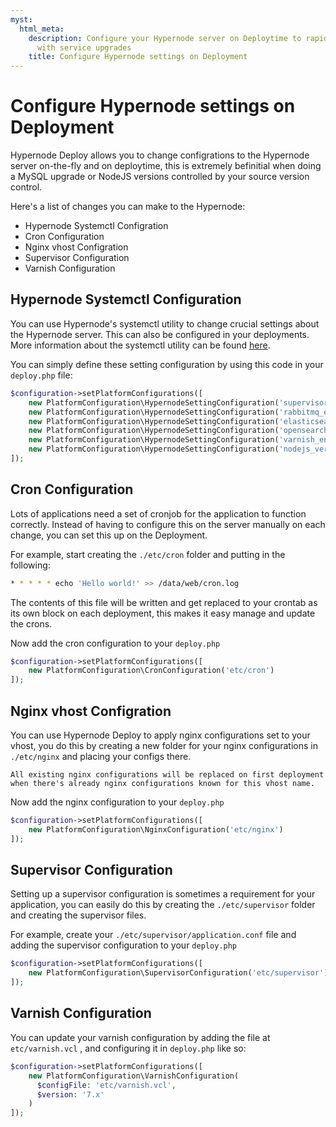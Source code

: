 ```yaml
---
myst:
  html_meta:
    description: Configure your Hypernode server on Deploytime to rapidly test upgrades 
      with service upgrades
    title: Configure Hypernode settings on Deployment
---
```


# Configure Hypernode settings on Deployment

Hypernode Deploy allows you to change configrations to the Hypernode server on-the-fly and on deploytime, this is extremely befinitial when doing a MySQL upgrade or NodeJS versions controlled by your source version control.

Here's a list of changes you can make to the Hypernode:

- Hypernode Systemctl Configration
- Cron Configuration
- Nginx vhost Configration
- Supervisor Configuration
- Varnish Configuration

## Hypernode Systemctl Configuration

You can use Hypernode's systemctl utility to change crucial settings about the Hypernode server. This can also be configured in your deployments. More information about the systemctl utility can be found [here](../../hypernode-platform/tools/how-to-use-the-hypernode-systemctl-cli-tool.md).

You can simply define these setting configuration by using this code in your `deploy.php` file:

```php
$configuration->setPlatformConfigurations([
    new PlatformConfiguration\HypernodeSettingConfiguration('supervisor_enabled', 'True'),
    new PlatformConfiguration\HypernodeSettingConfiguration('rabbitmq_enabled', 'True'),
    new PlatformConfiguration\HypernodeSettingConfiguration('elasticsearch_enabled', 'False'),
    new PlatformConfiguration\HypernodeSettingConfiguration('opensearch_enabled', 'True'),
    new PlatformConfiguration\HypernodeSettingConfiguration('varnish_enabled', 'True'),
    new PlatformConfiguration\HypernodeSettingConfiguration('nodejs_version', '20'),
]);
```

## Cron Configuration

Lots of applications need a set of cronjob for the application to function correctly. Instead of having to configure this on the server manually on each change, you can set this up on the Deployment.

For example, start creating the `./etc/cron` folder and putting in the following:

```bash
* * * * * echo 'Hello world!' >> /data/web/cron.log
```

The contents of this file will be written and get replaced to your crontab as its own block on each deployment, this makes it easy manage and update the crons.

Now add the cron configuration to your `deploy.php`

```php
$configuration->setPlatformConfigurations([
    new PlatformConfiguration\CronConfiguration('etc/cron')
]);
```

## Nginx vhost Configration

You can use Hypernode Deploy to apply nginx configurations set to your vhost, you do this by creating a new folder for your nginx configurations in `./etc/nginx` and placing your configs there.

```{note}
All existing nginx configurations will be replaced on first deployment when there's already nginx configurations known for this vhost name.
```

Now add the nginx configuration to your `deploy.php`

```php
$configuration->setPlatformConfigurations([
    new PlatformConfiguration\NginxConfiguration('etc/nginx')
]);
```

## Supervisor Configuration

Setting up a supervisor configuration is sometimes a requirement for your application, you can easily do this by creating the `./etc/supervisor` folder and creating the supervisor files.

For example, create your `./etc/supervisor/application.conf` file and adding the supervisor configuration to your `deploy.php`

```php
$configuration->setPlatformConfigurations([
    new PlatformConfiguration\SupervisorConfiguration('etc/supervisor')
]);
```

## Varnish Configuration

You can update your varnish configuration by adding the file at `etc/varnish.vcl` , and configuring it in `deploy.php` like so:

```php
$configuration->setPlatformConfigurations([
    new PlatformConfiguration\VarnishConfiguration(
      $configFile: 'etc/varnish.vcl',
      $version: '7.x'
    )
]);
```
